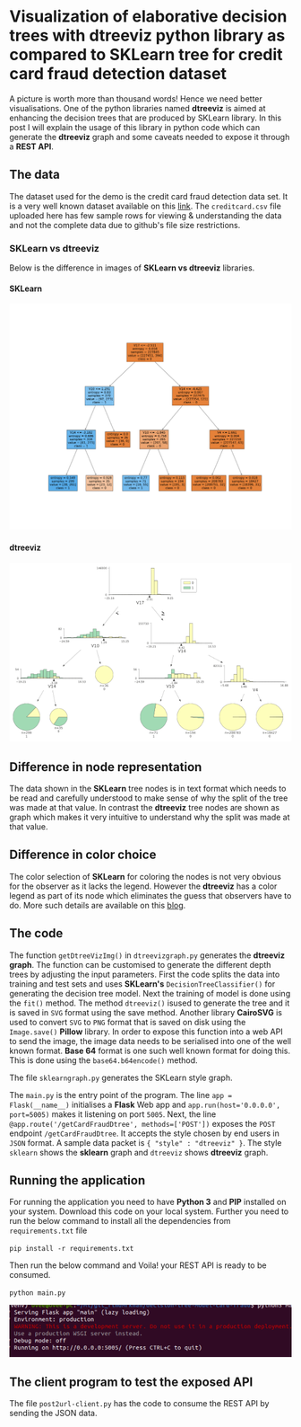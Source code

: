# Visualization of elaborative decision trees with dtreeviz python library as compared to SKLearn tree for credit card fraud detection dataset

A picture is worth more than thousand words! Hence we need better visualisations. One of the python libraries named **dtreeviz** is aimed at enhancing the decision trees that are produced by SKLearn library. In this post I will explain the usage of this library in python code which can generate the **dtreeviz** graph and some caveats needed to expose it through a **REST API**.


## The data
The dataset used for the demo is the credit card fraud detection data set. It is a very well known dataset available on this [link](https://www.kaggle.com/mlg-ulb/creditcardfraud/download).
The `creditcard.csv` file uploaded here has few sample rows for viewing & understanding the data and not the complete data due to github's file size restrictions.

### SKLearn vs dtreeviz
Below is the difference in images of **SKLearn vs dtreeviz** libraries.


#### SKLearn
![](img/skl42_3.png) 

#### dtreeviz
![](img/dtv42_3.png)

## Difference in node representation
The data shown in the **SKLearn** tree nodes is in text format which needs to be read and carefully understood to make sense of why the split of the tree was made at that value. In contrast the **dtreeviz** tree nodes are shown as graph which makes it very intuitive to understand why the split was made at that value. 

## Difference in color choice
The color selection of **SKLearn** for coloring the nodes is not very obvious for the observer as it lacks the legend. However the **dtreeviz** has a color legend as part of its node which eliminates the guess that observers have to do.
More such details are available on this [blog](https://explained.ai/decision-tree-viz/). 


## The code

The function `getDtreeVizImg()` in `dtreevizgraph.py` generates the **dtreeviz graph**. The function can be customised to generate the different depth trees by adjusting the input parameters. First the code splits the data into training and test sets and uses **SKLearn's** `DecisionTreeClassifier()` for generating the decision tree model. Next the training of model is done using the `fit()` method. The method `dtreeviz()` isused to generate the tree and it is saved in `SVG` format using the save method. Another library **CairoSVG** is used to convert `SVG` to `PNG` format that is saved on disk using the `Image.save()` **Pillow** library.
In order to expose this function into a web API to send the image, the image data needs to be serialised into one of the well known format. **Base 64** format is one such well known format for doing this. This is done using the `base64.b64encode()` method.

The file `sklearngraph.py` generates the SKLearn style graph.

The `main.py` is the entry point of the program. The line `app = Flask(__name__)` initialises a **Flask** Web app and `app.run(host='0.0.0.0', port=5005)` makes it listening on port `5005`.
Next, the line `@app.route('/getCardFraudDtree', methods=['POST'])` exposes the `POST` endpoint `/getCardFraudDtree`. It accepts the style chosen by end users in `JSON` format. A sample data packet is `{ "style" : "dtreeviz" }`. The style `sklearn` shows the **sklearn** graph and `dtreeviz` shows **dtreeviz** graph. 

## Running the application
For running the application you need to have **Python 3** and **PIP** installed on your system. Download this code on your local system. Further you need to run the below command to install all the dependencies from `requirements.txt` file

`pip install -r requirements.txt`

Then run the below command and Voila! your REST API is ready to be consumed.

`python main.py`


![](img/running-app.png)


## The client program to test the exposed API
The file `post2url-client.py` has the code to consume the REST API by sending the JSON data.
